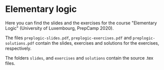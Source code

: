 # Elementary logic

Here you can find the slides and the exercises for the course
"Elementary Logic" (University of Luxembourg, PrepCamp 2020).

The files ``preplogic-slides.pdf``, ``preplogic-exercises.pdf`` and
``preplogic-solutions.pdf`` contain the slides, exercises and solutions for the
exercises, respectively.

The folders ``slides``, and ``exercises`` and ``solutions`` contain the source
.tex files.

